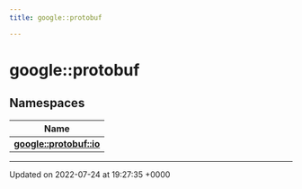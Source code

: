 ```yaml
---
title: google::protobuf

---
```


# google::protobuf



## Namespaces

| Name           |
| -------------- |
| **[google::protobuf::io](/engine/Namespaces/namespacegoogle_1_1protobuf_1_1io/)**  |






-------------------------------

Updated on 2022-07-24 at 19:27:35 +0000